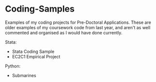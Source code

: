 # Coding-Samples
Examples of my coding projects for Pre-Doctoral Applications. These are older examples of my coursework code from last year, and aren't as well commented and organised as I would have done currently.

Stata: 
- Stata Coding Sample
- EC2C1 Empirical Project

Python:
- Submarines
